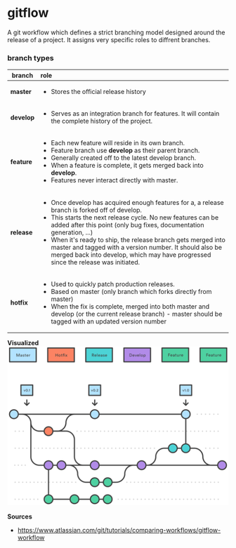# gitflow

A git workflow which defines a strict branching model designed around the release of a project. It assigns very specific roles to diffrent branches.

### branch types
| branch |role|
|---|:---|
| **master** | <ul><li>Stores the official release history</li></ul> |
| **develop** |<ul><li>Serves as an integration branch for features. It will contain the complete history of the project.</li></ul> |
| **feature** |<ul><li>Each new feature will reside in its own branch.</li> <li>Feature branch use **develop** as their parent branch.</li><li>Generally created off to the latest develop branch.</li><li>When a feature is complete, it gets merged back into **develop**.</li><li> Features never interact directly with master.</li></ul> |
| **release** |<ul><li>Once develop has acquired enough features for a, a release branch is forked off of develop.</li><li>This starts the next release cycle. No new features can be added after this point (only bug fixes, documentation generation, ...)</li><li>When it's ready to ship, the release branch gets merged into master and tagged with a version number. It should also be merged back into develop, which may have progressed since the release was initiated.</li></ul> |
| **hotfix** |<ul><li>Used to quickly patch production releases. </li><li>Based on master (only branch which forks directly from master)</li><li>When the fix is complete, merged into both master and develop (or the current release branch) - master should be tagged with an updated version number</li></ul> |

**Visualized**
![](./0.svg)


**Sources**
* https://www.atlassian.com/git/tutorials/comparing-workflows/gitflow-workflow